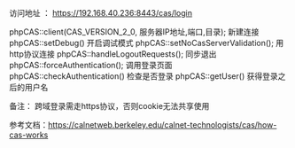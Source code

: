 访问地址  ： https://192.168.40.236:8443/cas/login


phpCAS::client(CAS_VERSION_2_0, 服务器IP地址,端口,目录); 新建连接
phpCAS::setDebug() 开启调试模式
phpCAS::setNoCasServerValidation(); 用http协议连接
phpCAS::handleLogoutRequests(); 同步退出
phpCAS::forceAuthentication(); 调用登录页面
phpCAS::checkAuthentication() 检查是否登录
phpCAS::getUser() 获得登录之后的用户名


备注：
    跨域登录需走https协议，否则cookie无法共享使用
    
    
    
参考文档：https://calnetweb.berkeley.edu/calnet-technologists/cas/how-cas-works